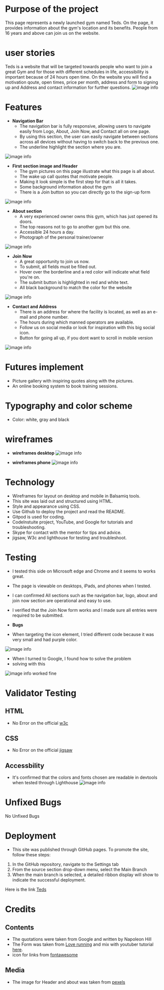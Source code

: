 # Purpose of the project

This page represents a newly launched gym named Teds.
On the page, it provides information about the gym's location and its benefits.
People from 16 years and above can join us on the website. 

# user stories

Teds is a website that will be targeted towards people who want to join a great Gym and for those with different schedules in life, accessibility is important because of 24 hours open time.
On the website you will find a motivation qoute, open times, price per month, address and form to signing up and Address and contact information for further questions.
![image info](./assets/images/readme/device.png)


# Features
- __Navigation Bar__
  * The navigation bar is fully responsive, allowing users to navigate easily from Logo, About, Join Now, and Contact all on one page.
  * By using this section, the user can easily navigate between sections across all devices without having to switch back to the previous one.
  * The underline highlight the section where you are.

![image info](./assets/images/readme/navbar.png)

- __First section image and Header__
  * The gym pictures on this page illustrate what this page is all about.
  * The wake up call quotes that motivate people.
  * Making it look simple is the first step for that is all it takes. 
  * Some background information about the gym
  * There is a Join button so you can directly go to the sign-up form

![image info](./assets/images/readme/section1.PNG)

- __About section__
  * A very experienced owner owns this gym, which has just opened its doors.
  * The top reasons not to go to another gym but this one.
  * Accessible 24 hours a day.
  * Photograph of the personal trainer/owner

![image info](./assets/images/readme/section2.PNG)

- __Join Now__
  * A great opportunity to join us now.
  * To submit, all fields must be filled out.
  * Hover over the borderline and a red color will indicate what field you're on.
  * The submit button is highlighted in red and white text.
  * All black background to match the color for the website

![image info](./assets/images/readme/form.PNG)


- __Contact and Address__
  * There is an address for where the facility is located, as well as an e-mail and phone number.
  * The hours during which manned operators are available.
  * Follow us on social media or look for inspiration with this big social icon.
  * Button for going all up, if you dont want to scroll in mobile version

![image info](./assets/images/readme/footer.lastsection.PNG)

# Futures implement
  * Picture gallery with inspiring quotes along with the pictures.
  * An online booking system to book training sessions.

# Typography and color scheme
- Color: white, gray and black

# wireframes
- __wireframes desktop__
![image info](./assets/images/readme/wireframes1.PNG)

- __wireframes phone__
![image info](./assets/images/readme/wireframes2.PNG)

# Technology
- Wireframes for layout on desktop and mobile in Balsamiq tools.
- This site was laid out and structured using HTML.
- Style and appearance using CSS.
- Use Github to deploy the project and read the README.
- Gitpod is used for coding.
- CodeInstuite project, YouTube, and Google for tutorials and troubleshooting.
- Skype for contact with the mentor for tips and advice. 
- jigsaw, W3c and lighthouse for testing and troubleshoot.


# Testing

- I tested this side on Microsoft edge and Chrome and it seems to works great.
- The page is viewable on desktops, iPads, and phones when I tested.
- I can confirmed All sections such as the navigation bar, logo, about and join now section are operational and easy to use.
- I verified that the Join Now form works and I made sure all entries were required to be submitted.

- __Bugs__
- When targeting the icon element, I tried different code because it was very small and had purple color.

![image info](./assets/images/readme/bugg.test1.png)

- When I turned to Google, I found how to solve the problem
- solving with this 

![image info](./assets/images/readme/bugg.test2.png) worked fine

# Validator Testing 
## HTML
- No Error on the official [w3c](https://validator.w3.org/nu/?doc=https%3A%2F%2Fblandaren123.github.io%2FTeds-gym%2F)
## CSS
- No Error on the official [jigsaw](https://jigsaw.w3.org/css-validator/validator?uri=https%3A%2F%2Fblandaren123.github.io%2FTeds-gym%2F&profile=css3svg&usermedium=all&warning=1&vextwarning=&lang=sv)
## Accessbility
- It's confirmed that the colors and fonts chosen are readable in devtools when tested through Lighthouse
![image info](./assets/images/readme/lighthouse.PNG)

# Unfixed Bugs
No Unfixed Bugs

# Deployment
- This site was published through GitHub pages. To promote the site, follow these steps:
1. In the GitHub repository, navigate to the Settings tab
2. From the source section drop-down menu, select the Main Branch
3. When the main branch is selected, a detailed ribbon display will show to indicate the successful deployment.

Here is the link [Teds](https://blandaren123.github.io/Teds-gym/)

# Credits
## Contents
- The quotations were taken from Google and written by Napoleon Hill
- The Form was taken from [Love running](https://github.com/Code-Institute-Org/love-running-2.0) and mix with youtuber tutorial [here](https://www.youtube.com/watch?v=UEZ60e4MsgA&t=643s).
- icon for links from [fontawesome](https://fontawesome.com/)

## Media
- The image for Header and about was taken from [pexels](https://www.pexels.com/sv-se/)


